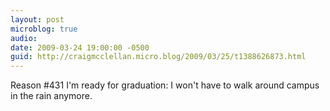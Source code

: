 ```yaml
---
layout: post
microblog: true
audio: 
date: 2009-03-24 19:00:00 -0500
guid: http://craigmcclellan.micro.blog/2009/03/25/t1388626873.html
---
```

Reason #431 I'm ready for graduation: I won't have to walk around campus in the rain anymore.
